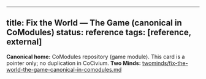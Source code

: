 <!-- status: stub; target: 150+ words -->
<!-- status: stub; target: 150+ words -->
<!-- status: stub; target: 150+ words -->
<!-- status: stub; target: 150+ words -->
<!-- status: stub; target: 150+ words -->
<!-- status: stub; target: 150+ words -->
---
title: Fix the World — The Game (canonical in CoModules)
status: reference
tags: [reference, external]
---

**Canonical home:** CoModules repository (game module).
This card is a pointer only; no duplication in CoCivium.
**Two Minds:** [twominds/fix-the-world-the-game-canonical-in-comodules.md](twominds/fix-the-world-the-game-canonical-in-comodules.md)







